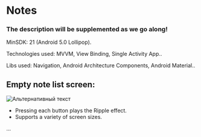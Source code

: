 # Notes

### The description will be supplemented as we go along!

MinSDK: 21 (Android 5.0 Lollipop).

Technologies used: MVVM, View Binding, Single Activity App..

Libs used: Navigation, Android Architecture Components, Android Material..

## Empty note list screen:
![Альтернативный текст](https://i.imgur.com/zjZYleS.png)

* Pressing each button plays the Ripple effect.
* Supports a variety of screen sizes.

...
